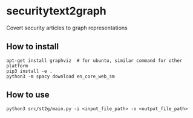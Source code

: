 # securitytext2graph
Covert security articles to graph representations

## How to install
```
apt-get install graphviz  # for ubuntu, similar command for other platform
pip3 install -e .
python3 -m spacy download en_core_web_sm
```

## How to use
```
python3 src/st2g/main.py -i <input_file_path> -o <output_file_path>
```